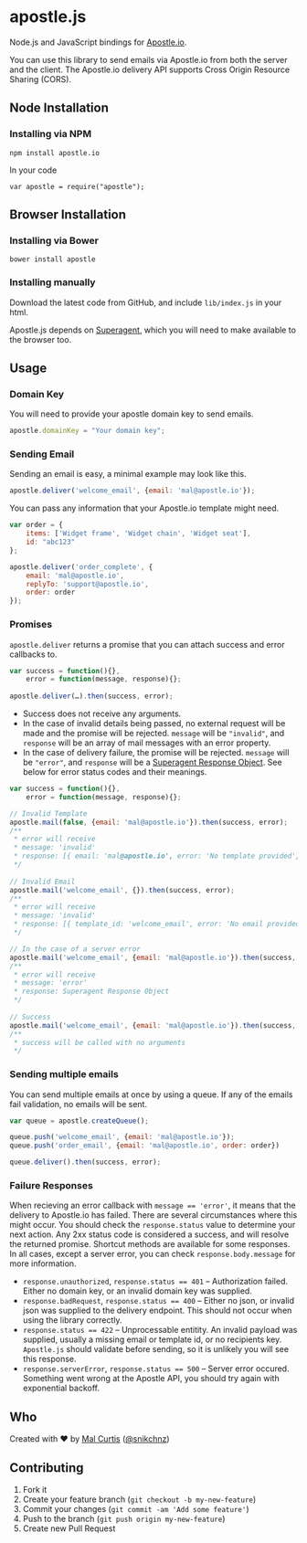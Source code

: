 # apostle.js


Node.js and JavaScript bindings for [Apostle.io](http://apostle.io).

You can use this library to send emails via Apostle.io from both the server and the client. The Apostle.io delivery API supports Cross Origin Resource Sharing (CORS).

## Node Installation

### Installing via NPM

```
npm install apostle.io
```

In your code

```
var apostle = require("apostle");
```

## Browser Installation

### Installing via Bower

```
bower install apostle
```

### Installing manually

Download the latest code from GitHub, and include `lib/index.js` in your html.

Apostle.js depends on [Superagent](https://github.com/visionmedia/superagent), which you will need to make available to the browser too.


## Usage

### Domain Key

You will need to provide your apostle domain key to send emails.

```js
apostle.domainKey = "Your domain key";
```

### Sending Email

Sending an email is easy, a minimal example may look like this.

```js
apostle.deliver('welcome_email', {email: 'mal@apostle.io'});
```

You can pass any information that your Apostle.io template might need.


```js
var order = {
	items: ['Widget frame', 'Widget chain', 'Widget seat'],
	id: "abc123"
};

apostle.deliver('order_complete', {
	email: 'mal@apostle.io',
	replyTo: 'support@apostle.io',
	order: order
});
```

### Promises
`apostle.deliver` returns a promise that you can attach success and error callbacks to.

```js
var success = function(){},
	error = function(message, response){};
	
apostle.deliver(…).then(success, error);
```

* Success does not receive any arguments.
* In the case of invalid details being passed, no external request will be made and the promise will be rejected. `message` will be `"invalid"`, and `response` will be an array of mail messages with an error property.
* In the case of delivery failure, the promise will be rejected. `message` will be `"error"`, and `response`  will be a [Superagent Response Object](http://visionmedia.github.io/superagent/#response-properties). See below for error status codes and their meanings.


```js
var success = function(){},
	error = function(message, response){};

// Invalid Template
apostle.mail(false, {email: 'mal@apostle.io'}).then(success, error);
/**
 * error will receive
 * message: 'invalid'
 * response: [{ email: 'mal@apostle.io', error: 'No template provided'}]
 */
 
// Invalid Email
apostle.mail('welcome_email', {}).then(success, error);
/**
 * error will receive
 * message: 'invalid'
 * response: [{ template_id: 'welcome_email', error: 'No email provided'}]
 */

// In the case of a server error
apostle.mail('welcome_email', {email: 'mal@apostle.io'}).then(success, error);
/**
 * error will receive
 * message: 'error'
 * response: Superagent Response Object
 */
 
// Success
apostle.mail('welcome_email', {email: 'mal@apostle.io'}).then(success, error);
/**
 * success will be called with no arguments
 */

```

### Sending multiple emails

You can send multiple emails at once by using a queue. If any of the emails fail validation, no emails will be sent.

```js
var queue = apostle.createQueue();

queue.push('welcome_email', {email: 'mal@apostle.io'});
queue.push('order_email', {email: 'mal@apostle.io', order: order})

queue.deliver().then(success, error);
```

### Failure Responses

When recieving an error callback with `message == 'error'`, it means that the delivery to Apostle.io has failed. There are several circumstances where this might occur. You should check the `response.status` value to determine your next action. Any 2xx status code is considered a success, and will resolve the returned promise. Shortcut methods are available for some responses. In all cases, except a server error,  you can check `response.body.message` for more information.

* `response.unauthorized`, `response.status == 401` – Authorization failed. Either no domain key, or an invalid domain key was supplied.
* `response.badRequest`, `response.status == 400` – Either no json, or invalid json was supplied to the delivery endpoint. This should not occur when using the library correctly.
* `response.status == 422` – Unprocessable entitity. An invalid payload was supplied, usually a missing email or template id, or no recipients key. `Apostle.js` should validate before sending, so it is unlikely you will see this response.
* `response.serverError`, `response.status == 500` – Server error occured. Something went wrong at the Apostle API, you should try again with exponential backoff.


## Who
Created with ♥ by [Mal Curtis](http://github.com/snikch) ([@snikchnz](http://twitter.com/snikchnz))


## Contributing

1. Fork it
2. Create your feature branch (`git checkout -b my-new-feature`)
3. Commit your changes (`git commit -am 'Add some feature'`)
4. Push to the branch (`git push origin my-new-feature`)
5. Create new Pull Request







